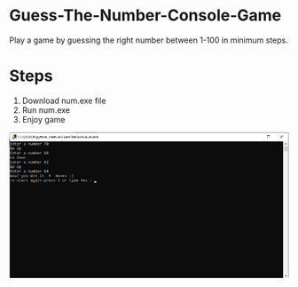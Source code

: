 # Guess-The-Number-Console-Game

Play a game by guessing the right number between 1-100 in minimum steps. 

# Steps
1) Download num.exe file
2) Run num.exe
3) Enjoy game

![Screenshot](https://github.com/anuragsharma50/Guess-The-Number-Console-Game/blob/master/static/Screenshot%20(110).png)

